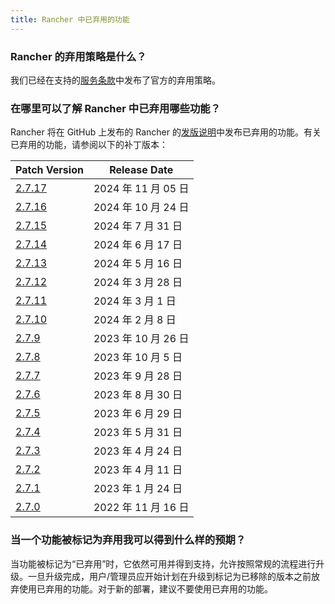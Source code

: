 ```yaml
---
title: Rancher 中已弃用的功能
---
```


<head>
  <link rel="canonical" href="https://ranchermanager.docs.rancher.com/zh/faq/deprecated-features"/>
</head>

### Rancher 的弃用策略是什么？

我们已经在支持的[服务条款](https://rancher.com/support-maintenance-terms)中发布了官方的弃用策略。

### 在哪里可以了解 Rancher 中已弃用哪些功能？

Rancher 将在 GitHub 上发布的 Rancher 的[发版说明](https://github.com/rancher/rancher/releases)中发布已弃用的功能。有关已弃用的功能，请参阅以下的补丁版本：

| Patch Version                                                     | Release Date       |
| ----------------------------------------------------------------- | -------------------|
| [2.7.17](https://github.com/rancher/rancher/releases/tag/v2.7.17) | 2024 年 11 月 05 日 |
| [2.7.16](https://github.com/rancher/rancher/releases/tag/v2.7.16) | 2024 年 10 月 24 日 |
| [2.7.15](https://github.com/rancher/rancher/releases/tag/v2.7.15) | 2024 年 7 月 31 日  |
| [2.7.14](https://github.com/rancher/rancher/releases/tag/v2.7.14) | 2024 年 6 月 17 日  |
| [2.7.13](https://github.com/rancher/rancher/releases/tag/v2.7.13) | 2024 年 5 月 16 日  |
| [2.7.12](https://github.com/rancher/rancher/releases/tag/v2.7.12) | 2024 年 3 月 28 日  |
| [2.7.11](https://github.com/rancher/rancher/releases/tag/v2.7.11) | 2024 年 3 月 1 日   |
| [2.7.10](https://github.com/rancher/rancher/releases/tag/v2.7.10) | 2024 年 2 月 8 日   |
| [2.7.9](https://github.com/rancher/rancher/releases/tag/v2.7.9)   | 2023 年 10 月 26 日 |
| [2.7.8](https://github.com/rancher/rancher/releases/tag/v2.7.8)   | 2023 年 10 月 5 日  |
| [2.7.7](https://github.com/rancher/rancher/releases/tag/v2.7.7)   | 2023 年 9 月 28 日  |
| [2.7.6](https://github.com/rancher/rancher/releases/tag/v2.7.6)   | 2023 年 8 月 30 日  |
| [2.7.5](https://github.com/rancher/rancher/releases/tag/v2.7.5)   | 2023 年 6 月 29 日  |
| [2.7.4](https://github.com/rancher/rancher/releases/tag/v2.7.4)   | 2023 年 5 月 31 日  |
| [2.7.3](https://github.com/rancher/rancher/releases/tag/v2.7.3)   | 2023 年 4 月 24 日  |
| [2.7.2](https://github.com/rancher/rancher/releases/tag/v2.7.2)   | 2023 年 4 月 11 日  |
| [2.7.1](https://github.com/rancher/rancher/releases/tag/v2.7.1)   | 2023 年 1 月 24 日  |
| [2.7.0](https://github.com/rancher/rancher/releases/tag/v2.7.0)   | 2022 年 11 月 16 日 |

### 当一个功能被标记为弃用我可以得到什么样的预期？

当功能被标记为“已弃用”时，它依然可用并得到支持，允许按照常规的流程进行升级。一旦升级完成，用户/管理员应开始计划在升级到标记为已移除的版本之前放弃使用已弃用的功能。对于新的部署，建议不要使用已弃用的功能。

